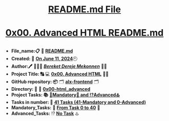 <H1 align="center", height="1500"> <ins> README.md File </ins> </H1>
<H1 align="center"> <ins> 0x00. Advanced HTML README.md</ins> </H1>

##

* **File_name:📋** 📖 [**README.md**](https://github.com/BekaHabesha/alx-frontend/tree/master/0x00-html_advanced/README.md)
* **Created: 📅** <ins>**On June 11, 2024**</ins>🕙
* **Author:🖊️** 👨🏻‍💻 [***Bereket Dereje Mekonnen***](https://intranet.alxswe.com/users/BereketDerejeMekonnen) 🧑‍💻
* **Project Title: 🔠**  💻 [**0x00. Advanced HTML**](https://intranet.alxswe.com/projects/1191) 📝🔡
* **GitHub repository: 📦** 🗂 [**alx-frontend**](https://github.com/BekaHabesha/alx-frontend) 🗂
* **Directory: 💼** 📂 [**0x00-html_advanced**](https://github.com/BekaHabesha/alx-frontend/tree/master/0x00-html_advanced)
* **Project Tasks: 📚** <ins>**💯Mandatory💯 and ⁉️Advanced♨️**</ins>
* **Tasks in number: 🔢** <ins>**41 Tasks (41-Mandatory and 0-Advanced)**</ins>
* **Mandatory_Tasks:** 💯 <ins>**From Task 0 to 40**</ins> 💯
* **Advanced_Tasks:** ⁉️ <ins>**No Task**</ins> ♨️

###
